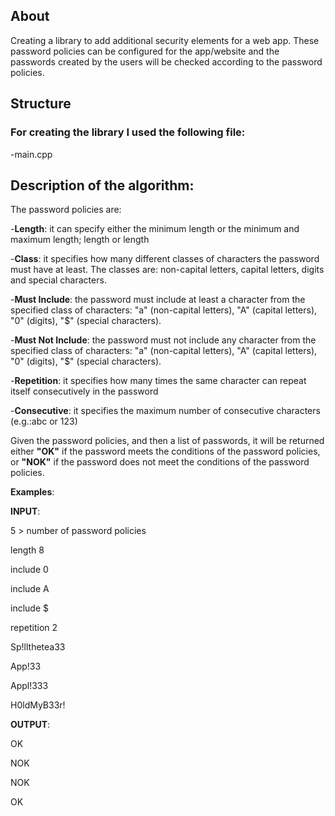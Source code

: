 ## About

Creating a library to add additional security elements for a web app. These password policies can be configured for the app/website and the passwords created by the users will be checked according to the password policies.

## Structure

### For creating the library I used the following file:

-main.cpp

## Description of the algorithm:

  The password policies are:
  
  <p>-<b>Length</b>: it can specify either the minimum length or the minimum and maximum length; length <min_length> or length <min_length> <max_length></p>
  <p>-<b>Class</b>: it specifies how many different classes of characters the password must have at least. The classes are: non-capital letters, capital letters, digits and special characters.</p>
  <p>-<b>Must Include</b>: the password must include at least a character from the specified class of characters: "a" (non-capital letters), "A" (capital letters), "0" (digits), "$" (special characters). </p>
  <p>-<b>Must Not Include</b>: the password must not include any character from the specified class of characters: "a" (non-capital letters), "A" (capital letters), "0" (digits), "$" (special characters).</p>
  <p>-<b>Repetition</b>: it specifies how many times the same character can repeat itself consecutively in the password</p>
  <p>-<b>Consecutive</b>: it specifies the maximum number of consecutive characters (e.g.:abc or 123)</p>
  
  <p>Given the password policies, and then a list of passwords, it will be returned either <b>"OK"</b> if the password meets the conditions of the password policies, or <b>"NOK"</b> if the password does not meet the conditions of the password policies.</p>
  
  <p><b>Examples</b>:
  
  <b>INPUT</b>:
  
  5  > number of password policies
  
  length 8
  
  include 0
  
  include A
  
  include $
  
  repetition 2
  
  Sp!llthetea33
  
  App!33
  
  Appl!333
  
  H0ldMyB33r!
  

  <b>OUTPUT</b>:
  
  OK
  
  NOK
  
  NOK
  
  OK</p>

  
